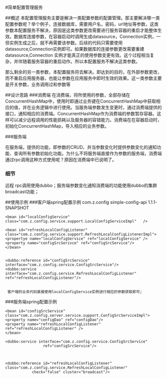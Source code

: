 
#简单配置管理服务

##概述
本配置管理服务主要是解决一类配置参数的配置管理。那主要解决哪一类配置参数呢？举个例子，连接数据库，需要用户名，密码，url地址等参数，这类参数本配置服务不解决，原因是这类参数更改需要进行服务容器的重启才能整体生效。数据库连接参数，在容器启动时调用生成datasource，Connection实例，一但实例生成之后，就不再需要该参数。后续的代码只需要使用datasource,Connection实例即可。如果数据库的连接参数更改需要重建datasource,Connection 实例才能真正的使用参数变更有效。这个过程相当复杂，并伴随着服务容器的重启动作。所以本配置服务不解决这类参数。

那么剩余的另一类参数，本配置服务将去解决。即达到的目的，在外部参数更改，而不重启应用服务器，也能让参数在应用服务中即时生效的效果。这一类参数主要是开关参数，业务调用过和参数等

##设计思路
###消费端
在消费端，将所使用的参数，全部存储在ConcurrentHashMap中，使用时即通过业务键在ConcurrentHashMap中获取相应的值，并在业务逻辑中进行使用。当服务端参数发生变更时，通过消费端提供的接口，通知相应的消费端。ConcurrentHashMap作为消费端的参数暂存容器。这样可以减少远程调用的性能损耗以及服务器的容错能力。消费端在在容器启动时，初始化ConcurrentHashMap，导入相应的业务参数。

###服务端

在服务端，提供的功能，即参数的CRUD、并当参数变化时提供参数变化的通知功能、查询所有参数初始化功能。为什么不将服务端直接作为参数的服务端，消费端通过rpc调用这种方式使用呢？原因在消费端中已说明了。

### 细节
远程 rpc调用使用dubbo；服务端参数变化通知消费端的功能使用dubbo的集群broadcast功能；


##使用示例
###客户端spring配置示例
		<dependency>
			<groupId>com.z.config</groupId>
			<artifactId>simple-config-api</artifactId>
			<version>1.1.1-SNAPSHOT</version>
		</dependency>
		
			
	<bean id="localConfigService" class="com.z.config.service.support.LocalConfigServiceImpl"   />
	
	<bean id="refreshLocalConfigListener" class="com.z.config.service.support.RefreshLocalConfigListenerImpl">
	<propertye name="localConfigService" ref="localConfigService" />
	<property name="configSrcSerivce" ref="configSrcService"/>
	</bean>
	
	
	<dubbo:reference id="configSrcService" interface="com.z.config.service.ConfigSrcService"/>
	<dubbo:service interface="com.z.config.service.RefreshLocalConfigListener" 
	ref="refreshLocalConfigListener"/>
	
	
	 客户端的业务代码直接使用localConfigService实例进行相应的参数获取即可;
###服务端spring配置示例

	
	<bean id="configSrcService" class="com.z.config.server.service.support.ConfigSrcServiceImpl">
	<property name="configDao" ref="configDao"/>
	<property name="refreshLocalConfigListener" ref="refreshLocalConfigListener" />
	</bean>
	
	<dubbo:service interface="com.z.config.service.ConfigSrcService"  
	                 ref="configSrcService"/>
	

	
	<dubbo:reference id="refreshLocalConfigListener" class="com.z.config.service.RefreshLocalConfigListener" 
	            check="false" cluster="broadcast"/>
	
	



